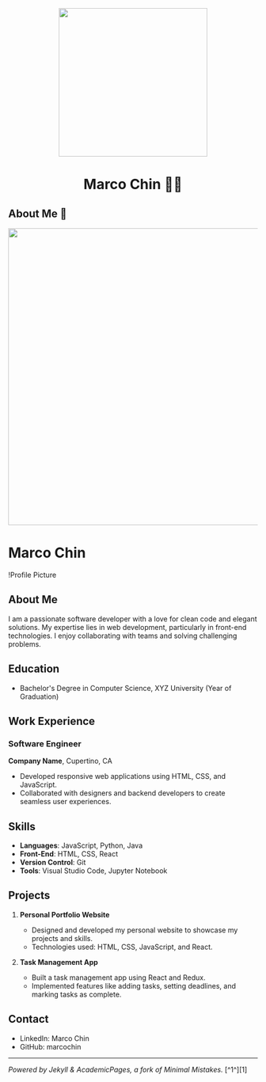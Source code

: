 
<div align="center"><img src="https://github.com/drshahizan/learn-github/blob/main/profile/ruffige/YB7A5509.JPG" width="300" /></div>
<h1 align="center">Marco Chin 👨‍💻</h1>

## About Me 🚀
<div align="center"><img src="https://github.com/drshahizan/BDM/assets/51344005/ffaa458f-d247-48f9-86f6-c4f88ebefaa5" width="600" /></div>

# Marco Chin

!Profile Picture

## About Me
I am a passionate software developer with a love for clean code and elegant solutions. My expertise lies in web development, particularly in front-end technologies. I enjoy collaborating with teams and solving challenging problems.

## Education
- Bachelor's Degree in Computer Science, XYZ University (Year of Graduation)

## Work Experience
### Software Engineer
**Company Name**, Cupertino, CA
- Developed responsive web applications using HTML, CSS, and JavaScript.
- Collaborated with designers and backend developers to create seamless user experiences.

## Skills
- **Languages**: JavaScript, Python, Java
- **Front-End**: HTML, CSS, React
- **Version Control**: Git
- **Tools**: Visual Studio Code, Jupyter Notebook

## Projects
1. **Personal Portfolio Website**
   - Designed and developed my personal website to showcase my projects and skills.
   - Technologies used: HTML, CSS, JavaScript, and React.

2. **Task Management App**
   - Built a task management app using React and Redux.
   - Implemented features like adding tasks, setting deadlines, and marking tasks as complete.

## Contact
- LinkedIn: Marco Chin
- GitHub: marcochin

---

*Powered by Jekyll & AcademicPages, a fork of Minimal Mistakes.* [^1^][1]

